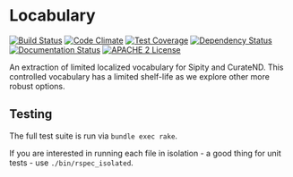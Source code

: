 # Locabulary

[![Build Status](https://travis-ci.org/ndlib/locabulary.png?branch=master)](https://travis-ci.org/ndlib/locabulary)
[![Code Climate](https://codeclimate.com/github/ndlib/locabulary.png)](https://codeclimate.com/github/ndlib/locabulary)
[![Test Coverage](https://codeclimate.com/github/ndlib/locabulary/badges/coverage.svg)](https://codeclimate.com/github/ndlib/locabulary)
[![Dependency Status](https://gemnasium.com/ndlib/locabulary.svg)](https://gemnasium.com/ndlib/locabulary)
[![Documentation Status](http://inch-ci.org/github/ndlib/locabulary.svg?branch=master)](http://inch-ci.org/github/ndlib/locabulary)
[![APACHE 2 License](http://img.shields.io/badge/APACHE2-license-blue.svg)](./LICENSE)

An extraction of limited localized vocabulary for Sipity and CurateND.
This controlled vocabulary has a limited shelf-life as we explore other more
robust options.

## Testing

The full test suite is run via `bundle exec rake`.

If you are interested in running each file in isolation - a good thing for unit tests - use `./bin/rspec_isolated`.
